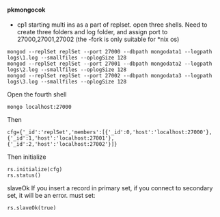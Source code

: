 #### pkmongocok

- cp1
starting multi ins as a part of replset. 
open three shells.
Need to create three folders and log folder, and assign port to 27000,27001,27002
(the -fork is only suitable for *nix os)
```
mongod --replSet replSet --port 27000 --dbpath mongodata1 --logpath logs\1.log --smallfiles --oplogSize 128
mongod --replSet replSet --port 27001 --dbpath mongodata2 --logpath logs\2.log --smallfiles --oplogSize 128
mongod --replSet replSet --port 27002 --dbpath mongodata3 --logpath logs\3.log --smallfiles --oplogSize 128
```
Open the fourth shell
```
mongo localhost:27000
```
Then
```
cfg={'_id':'replSet','members':[{'_id':0,'host':'localhost:27000'},{'_id':1,'host':'localhost:27001'},{'_id':2,'host':'localhost:27002'}]}
```
Then initialize
```
rs.initialize(cfg)
rs.status()
```

slaveOk
If you insert a record in primary set, if you connect to secondary set, it will be an error.
must set:
```
rs.slaveOk(true)
```
